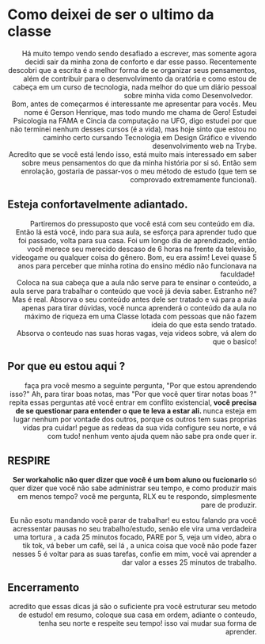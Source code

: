 # Como deixei de ser o ultimo da classe

<div style="text-align: right"> 

 Há muito tempo vendo sendo desafiado a escrever, mas somente agora decidi sair da minha zona de conforto e dar esse passo. Recentemente descobri que a escrita é a melhor forma de se organizar seus pensamentos, além de contribuir para o desenvolvimento da oratória e como estou de cabeça em um curso de tecnologia, nada melhor do que um diário pessoal sobre 
minha vida como Desenvolvedor.  <br>
Bom, antes de começarmos é interessante me apresentar para vocês. Meu nome é Gerson Henrique, mas todo mundo me chama de Gero! Estudei Psicologia na FAMA e Cincia da computação na UFG, digo estudei por que não terminei nenhum desses cursos (é a vida), mas hoje sinto que estou no caminho certo cursando Tecnologia em Design Gráfico e vivendo desenvolvimento web na Trybe.<br>
Acredito que se você está lendo isso, está muito mais interessado em saber sobre meus pensamentos do que da minha história por si só. Então sem enrolação, gostaria de passar-vos o meu método de estudo (que tem se comprovado extremamente funcional).<br>
</div>

## Esteja confortavelmente adiantado. 


<div style="text-align: right"> 

 Partiremos do pressuposto que você está com seu conteúdo em dia. <br>
Então lá está você, indo para sua aula, se esforça para aprender tudo que foi passado, volta para sua casa. Foi um longo dia de aprendizado, então você merece seu merecido descaso de 6 horas na frente da televisão, videogame ou qualquer coisa do gênero. Bom, eu era assim! Levei quase 5 anos para perceber que minha rotina do ensino médio não funcionava na faculdade! <br>
Coloca na sua cabeça que a aula não serve para te ensinar o conteúdo, a aula serve para trabalhar o conteúdo que você já devia saber. Estranho né? Mas é real. Absorva o seu conteúdo antes dele ser tratado e vá para a aula apenas para tirar dúvidas, você nunca aprenderá o conteúdo da aula no máximo de riqueza em uma Classe lotada com pessoas que não fazem ideia do que esta sendo tratado. <br>
Absorva o conteudo nas suas horas vagas, veja videos sobre, vá alem do que o basico! 
</div>

## Por que eu estou aqui ? 

<div style="text-align: right"> 
faça pra você mesmo a seguinte pergunta, "Por que estou aprendendo isso?" Ah, para tirar boas notas, mas "Por que você quer tirar notas boas ?" repita essas perguntas até você entrar em conflito existencial,<strong> você precisa de se questionar para entender o que te leva a estar ali.  </strong> nunca esteja em lugar nenhum por vontade dos outros, porque os outros tem suas proprias vidas pra cuidar! pegue as redeas da sua vida configure seu norte, e vá com tudo! nenhum vento ajuda quem não sabe pra onde quer ir.
  </div>
 
 
##  RESPIRE  

<div style="text-align: right"> 
  <strong> Ser workaholic não quer dizer que você é um bom aluno ou fucionario </strong>  só quer dizer que você não sabe administrar seu tempo, e como produzir mais em menos tempo? você me pergunta, RLX eu te respondo, simplesmente pare de produzir. <br>
  
  Eu não esotu mandando você parar de trabalhar! eu estou falando pra você acressentar pausas no seu trabalho/estudo, senão ele vira uma verdadeira uma tortura , a cada 25 minutos focado, PARE por 5, veja um video, abra o tik tok, vá beber um cafê, sei lá , a unica coisa que você não pode fazer nesses 5 é voltar para as suas tarefas, confie em mim, você vai aprender a dar valor a esses 25 minutos de trabalho.
  
  </div>


  ##  Encerramento   

<div style="text-align: right"> 
 
  acredito que essas dicas já são o suficiente pra você estruturar seu metodo de estudo! em resumo, coloque sua casa em ordem, adiante o conteudo, tenha seu norte e respeite seu tempo! isso vai mudar sua forma de aprender.
  </div>
  
